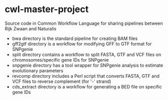 # cwl-master-project
Source code in Common Workflow Language for sharing pipelines between Rijk Zwaan and Naturalis

- bwa directory is the standard pipeline for creating BAM files
- gff2gtf directory is a workflow for modifying GFF to GTF format for SNPgenie
- split directory contains a workflow to split FASTA, GTF and VCF files on chromosomes/specific gene IDs for SNPgenie
- snpgenie directory has a tool wrapper for SNPgenie analysis to estimate evolutionary parameters
- revcomp directory includes a Perl script that converts FASTA, GTF and VCF files to reverse complement (for '-' strand)
- cds_extract directory is a workflow for generating a BED file on specific gene IDs
